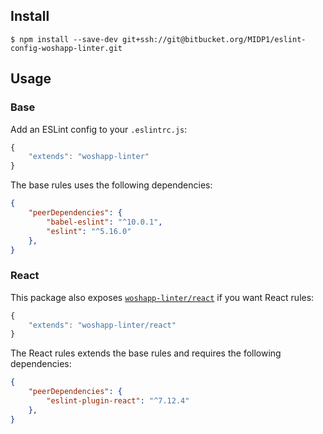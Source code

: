 ## Install

```
$ npm install --save-dev git+ssh://git@bitbucket.org/MIDP1/eslint-config-woshapp-linter.git
```


## Usage

### Base
Add an ESLint config to your `.eslintrc.js`:

```javascript
{
	"extends": "woshapp-linter"
}
```

The base rules uses the following dependencies:
```json
{
	"peerDependencies": {
        "babel-eslint": "^10.0.1",
        "eslint": "^5.16.0"
    },
}
```

### React
This package also exposes [`woshapp-linter/react`](react.js) if you want React rules:

```javascript
{
	"extends": "woshapp-linter/react"
}
```

The React rules extends the base rules and requires the following dependencies:

```json
{
	"peerDependencies": {
        "eslint-plugin-react": "^7.12.4"
    },
}
```
